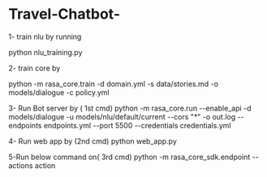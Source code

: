 # Travel-Chatbot-

1- train nlu by running       

python nlu_training.py

2- train core by 

python -m rasa_core.train -d domain.yml -s data/stories.md -o models/dialogue -c policy.yml


3- Run Bot server by ( 1st cmd)
python -m rasa_core.run --enable_api -d models/dialogue -u models/nlu/default/current --cors "*" -o out.log --endpoints endpoints.yml --port 5500 --credentials credentials.yml


4- Run web app by  (2nd cmd)
python web_app.py

5-Run below command on( 3rd cmd)
python -m rasa_core_sdk.endpoint --actions action
